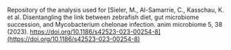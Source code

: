 Repository of the analysis used for [Sieler, M., Al-Samarrie, C., Kasschau, K. et al. Disentangling the link between zebrafish diet, gut microbiome succession, and Mycobacterium chelonae infection. anim microbiome 5, 38 (2023). https://doi.org/10.1186/s42523-023-00254-8](https://doi.org/10.1186/s42523-023-00254-8)
